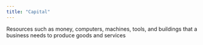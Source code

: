 ```yaml
---
title: "Capital"
---
```

Resources such as money, computers, machines, tools, and buildings that a business needs to produce goods and services

